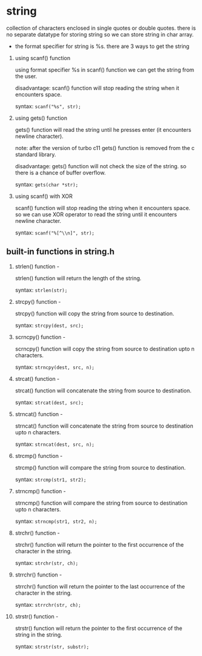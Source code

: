 # string
collection of characters enclosed in single quotes or double quotes. there is no separate datatype for storing string so we can store string in char array.
- the format specifier for string is %s.
there are 3 ways to get the string

1. using scanf() function

    using format specifier %s in scanf() function we can get the string from the user.

    disadvantage: scanf() function will stop reading the string when it encounters space.

    syntax: `scanf("%s", str);`
1. using gets() function

    gets() function will read the string until he presses enter (it encounters newline character).

    note: after the version of turbo c11 gets() function is removed from the c standard library.
    
    disadvantage: gets() function will not check the size of the string. so there is a chance of buffer overflow.

    syntax: `gets(char *str);`
1. using scanf() with XOR

    scanf() function will stop reading the string when it encounters space. so we can use XOR operator to read the string until it encounters newline character.
    
    syntax: `scanf("%[^\\n]", str);`



## built-in functions in string.h

1. strlen() function -

    strlen() function will return the length of the string.

    syntax: `strlen(str);`

2. strcpy() function -

    strcpy() function will copy the string from source to destination.

    syntax: `strcpy(dest, src);`

4. scrncpy() function -

    scrncpy() function will copy the string from source to destination upto n characters.

    syntax: `strncpy(dest, src, n);`

3. strcat() function -

    strcat() function will concatenate the string from source to destination.

    syntax: `strcat(dest, src);`

5. strncat() function -

    strncat() function will concatenate the string from source to destination upto n characters.

    syntax: `strncat(dest, src, n);`

6. strcmp() function - 

    strcmp() function will compare the string from source to destination.

    syntax: `strcmp(str1, str2);`

7. strncmp() function -

    strncmp() function will compare the string from source to destination upto n characters.

    syntax: `strncmp(str1, str2, n);`

8. strchr() function -
    
    strchr() function will return the pointer to the first occurrence of the character in the string.
    
    syntax: `strchr(str, ch);`

9. strrchr() function -
    
    strrchr() function will return the pointer to the last occurrence of the character in the string.
    
    syntax: `strrchr(str, ch);`

10. strstr() function -
        
    strstr() function will return the pointer to the first occurrence of the string in the string.
        
    syntax: `strstr(str, substr);`



